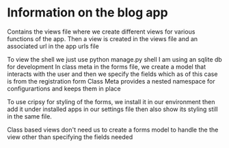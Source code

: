 # Information on the blog app

Contains the views file where we create different views for various functions of the app.
Then a view is created in the views file and an associated url in the app urls file

To view the shell we just use python manage.py shell
I am using an sqlite db for development
In class meta in the forms file, we create a model that interacts with the user and then we specify the fields which as of this case is from the registration form
Class Meta provides a nested namespace for configurartions and keeps them in place

To use cripsy for styling of the forms, we install it in our environment then add it under installed apps in our settings file then also show its styling still in the same file.

Class based views don't need us to create a forms model to handle the the view other than specifying the fields needed
